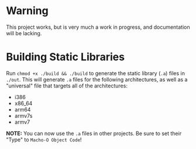 # Warning
This project works, but is very much a work in progress, and documentation will be lacking.

# Building Static Libraries
Run `chmod +x ./build && ./build` to generate the static library (`.a`) files in `./out`. This will generate `.a` files for the following architectures, as well as a "universal" file that targets all of the architectures:

* i386
* x86_64
* arm64
* armv7s
* armv7


**NOTE:** You can now use the `.a` files in other projects. Be sure to set their "Type" to `Macho-O Object Code`!
